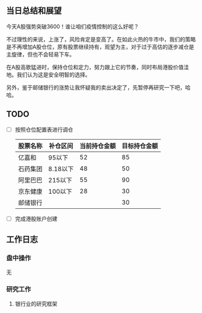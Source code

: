 ## 当日总结和展望

今天A股强势突破3600！谁让咱们疫情控制的这么好呢？

不过理性的来说，上涨了，风险肯定是变高了。在如此火热的牛市中，我们的策略是不再增加A股仓位，原有股票继续持有，观望为主，对于过于高估的逐步减仓是主旋律，但也不会轻易下车。

在A股高歌猛进时，保持仓位和定力，努力跟上它的节奏，同时布局港股价值洼地。我们认为这是安全明智的选择。

另外，鉴于邮储银行的涨势让我怀疑我的卖出决定了，先暂停再研究一下吧，哈哈。

## TODO

- [ ] 按照仓位配置表进行调仓

  | 股票名称 | 补仓区间 | 当前持仓金额 | 目标持仓金额 |
  | -------- | -------- | ------------ | ------------ |
  | 亿嘉和   | 95以下   | 52           | 85           |
  | 石药集团 | 8.18以下 | 48           | 50           |
  | 阿里巴巴 | 215以下  | 55           | 90           |
  | 京东健康 | 100以下  | 28           | 30           |
  | 邮储银行 |          |              | 30           |

- [ ] 完成港股账户创建

## 工作日志

### 盘中操作

无

### 研究工作

1. 银行业的研究框架

